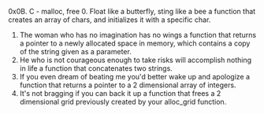 0x0B. C - malloc, free
0. Float like a butterfly, sting like a bee
a function that creates an array of chars, and initializes it with a specific char.
1. The woman who has no imagination has no wings
a function that returns a pointer to a newly allocated space in memory, which contains a copy of the string given as a parameter.
2. He who is not courageous enough to take risks will accomplish nothing in life
a function that concatenates two strings.
3. If you even dream of beating me you'd better wake up and apologize
a function that returns a pointer to a 2 dimensional array of integers.
4. It's not bragging if you can back it up
a function that frees a 2 dimensional grid previously created by your alloc_grid function.
